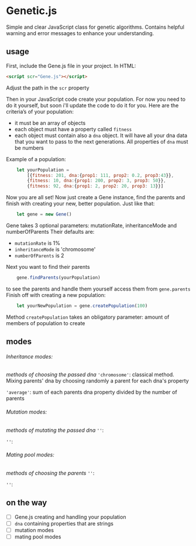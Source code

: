 # Genetic.js
Simple and clear JavaScript class for genetic algorithms. Contains helpful warning and error messages to enhance your understanding.

## usage
First, include the Gene.js file in your project. In HTML:
```html
<script scr="Gene.js"></script>
```
Adjust the path in the ```scr``` property

Then in your JavaScript code create your population. For now you need to do it yourself, but soon i'll update the code to do it for you.
Here are the criteria’s of your population:
- it must be an array of objects
-  each object must have a property called ```fitness``` 
- each object must contain also a ```dna``` object. It will have all your dna data that you want to pass to the next generations. All properties of ```dna``` must be numbers

Example of a population:
```js
    let yourPopulation =
        [{fitness: 201, dna:{prop1: 111, prop2: 0.2, prop3:43}}, 
        {fitness: 10, dna:{prop1: 200, prop2: 3, prop3: 50}},
        {fitness: 92, dna:{prop1: 2, prop2: 20, prop3: 13}}]
```
Now you are all set! Now just create a Gene instance, find the parents and finish with creating your new, better population. Just like that:
```js
    let gene = new Gene()
```
Gene takes 3 optional parameters: mutationRate, inheritanceMode and numberOfParents
Their defaults are:
- ```mutationRate``` is 1%
- ```inheritanceMode``` is 'chromosome'
- ```numberOfParents``` is 2 

Next you want to find their parents
```js
    gene.findParents(yourPopulation)
```
to see the parents and handle them yourself access them from ```gene.parents```
Finish off with creating a new population:
```js
    let yourNewPopulation = gene.createPopulation(100)
```

Method ```createPopulation``` takes an obligatory parameter: amount of members of population to create

## modes
###### Inheritance modes: 
*methods of choosing the passed dna*
```'chromosome'```: classical method. Mixing parents' dna by choosing randomly a parent for each dna's property

```'average'```: sum of each parents dna property divided by the number of parents

###### Mutation modes:
*methods of mutating the passed dna*
```''```: 

```''```: 

###### Mating pool modes:
*methods of choosing the parents*
```''```: 

```''```: 


## on the way
- [ ] Gene.js creating and handling your population
- [ ] ```dna``` containing properties that are strings
- [ ] mutation modes
- [ ] mating pool modes
